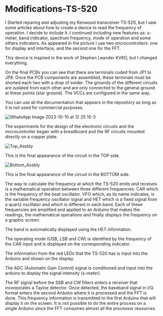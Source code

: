 # Modifications-TS-520


I Started reparing and adjusting my Kenwood transceiver TS-520, but I saw some articles about how to create a device to read the frequency of operation. I decide to include it. I continued including new features as: s-meter, band indicator, spectrum frequency, mode of operation and some others indicators.
As appeared in the picture I use two microcontrollers: one for display and interface, and the second one for the FFT.

This device is inspired in the work of Stephen Leander KV6O, but I changed everything.

On the final PCBs you can see that there are terminals coded from JP1 to JP8. Once the PCB components are assembled, these terminals must be shorted each two with a drop of solder. The grounds of the different circuits are isolated from each other and are only connected to the general ground at these points (star ground).
The VCCs are configured in the same way.

You can use all the documentation that appears in the repository as long as it is not used for commercial purposes.

![WhatsApp Image 2023-10-10 at 12 25 15-3](https://github.com/joanperelopez/Modifications-TS-520/assets/73885181/7f15d40e-f390-4a47-bfcb-a38b76726800)



The experiments for the design of the electronic circuits and the microcontroller began with a breadboard and the RF circuits mounted directly on a copper plate.

![Top_Assbly](https://github.com/joanperelopez/Modifications-TS-520/assets/73885181/8c674a67-83ea-4e70-82e7-e750e3be8978)

This is the final appearance of the circuit in the TOP side.


![Bottom_Assbly](https://github.com/joanperelopez/Modifications-TS-520/assets/73885181/a4aa84f0-b00c-4b37-8cf3-96827e404165)


This is the final appearance of the circuit in the BOTTOM side.

The way to calculate the frequency at which the TS-520 emits and receives is a mathematical operation between three different frequencies: CAR which is the frequency of the beat oscillator. VFO which, as its name indicates, is the variable frequency oscillator signal and HET which is a fixed signal from a quartz oscillator and which is different in each band.
Each of these frequencies are amplified and applied to an Arduino that makes the readings, the mathematical operations and finally displays the frequency on a graphic screen. 

The band is automatically displayed using the HET information.

The operating mode (USB, LSB and CW) is identified by the frequency of the CAR input and is displayed on the corresponding indicator.

The information from the red LEDs that the TS-520 has is input into the Arduino and shown on the display.

The AGC (Automatic Gain Control) signal is conditioned and input into the arduino to display the signal intensity (s-meter).

The RF signal before the SSB and CW filters enters a receiver that incorporates a Tayloe detector. Once detected, the baseband signal in I/Q format enters the second Arduino where it is processed and the FFT is done. This frequency information is transmitted to the first Arduino that will display it on the screen.
It is not possible to do the entire process on a single Arduino since the FFT consumes almost all the processor resources.
